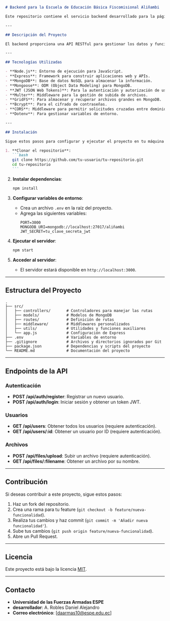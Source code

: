 ````markdown
# Backend para la Escuela de Educación Básica Fiscomisional Aliñambi

Este repositorio contiene el servicio backend desarrollado para la página web de la **Escuela de Educación Básica Fiscomisional Aliñambi**, como parte de un proyecto realizado por la **Universidad de las Fuerzas Armadas ESPE**.

---

## Descripción del Proyecto

El backend proporciona una API RESTful para gestionar los datos y funcionalidades necesarias para la página web de la escuela. Incluye autenticación de usuarios, gestión de archivos, y conexión con una base de datos MongoDB para almacenar y recuperar información.

---

## Tecnologías Utilizadas

- **Node.js**: Entorno de ejecución para JavaScript.
- **Express**: Framework para construir aplicaciones web y APIs.
- **MongoDB**: Base de datos NoSQL para almacenar la información.
- **Mongoose**: ODM (Object Data Modeling) para MongoDB.
- **JWT (JSON Web Tokens)**: Para la autenticación y autorización de usuarios.
- **Multer**: Middleware para la gestión de subida de archivos.
- **GridFS**: Para almacenar y recuperar archivos grandes en MongoDB.
- **Bcrypt**: Para el cifrado de contraseñas.
- **CORS**: Middleware para permitir solicitudes cruzadas entre dominios.
- **Dotenv**: Para gestionar variables de entorno.

---

## Instalación

Sigue estos pasos para configurar y ejecutar el proyecto en tu máquina local:

1. **Clonar el repositorio**:
   ```bash
   git clone https://github.com/tu-usuario/tu-repositorio.git
   cd tu-repositorio
   ```
````

2. **Instalar dependencias**:

   ```bash
   npm install
   ```

3. **Configurar variables de entorno**:

   - Crea un archivo `.env` en la raíz del proyecto.
   - Agrega las siguientes variables:
     ```plaintext
     PORT=3000
     MONGODB_URI=mongodb://localhost:27017/aliñambi
     JWT_SECRET=tu_clave_secreta_jwt
     ```

4. **Ejecutar el servidor**:

   ```bash
   npm start
   ```

5. **Acceder al servidor**:
   - El servidor estará disponible en `http://localhost:3000`.

---

## Estructura del Proyecto

```
.
├── src/
│   ├── controllers/       # Controladores para manejar las rutas
│   ├── models/            # Modelos de MongoDB
│   ├── routes/            # Definición de rutas
│   ├── middleware/        # Middlewares personalizados
│   ├── utils/             # Utilidades y funciones auxiliares
│   └── app.js             # Configuración de Express
├── .env                   # Variables de entorno
├── .gitignore             # Archivos y directorios ignorados por Git
├── package.json           # Dependencias y scripts del proyecto
└── README.md              # Documentación del proyecto
```

---

## Endpoints de la API

### Autenticación

- **POST /api/auth/register**: Registrar un nuevo usuario.
- **POST /api/auth/login**: Iniciar sesión y obtener un token JWT.

### Usuarios

- **GET /api/users**: Obtener todos los usuarios (requiere autenticación).
- **GET /api/users/:id**: Obtener un usuario por ID (requiere autenticación).

### Archivos

- **POST /api/files/upload**: Subir un archivo (requiere autenticación).
- **GET /api/files/:filename**: Obtener un archivo por su nombre.

---

## Contribución

Si deseas contribuir a este proyecto, sigue estos pasos:

1. Haz un fork del repositorio.
2. Crea una rama para tu feature (`git checkout -b feature/nueva-funcionalidad`).
3. Realiza tus cambios y haz commit (`git commit -m 'Añadir nueva funcionalidad'`).
4. Sube tus cambios (`git push origin feature/nueva-funcionalidad`).
5. Abre un Pull Request.

---

## Licencia

Este proyecto está bajo la licencia [MIT](LICENSE).

---

## Contacto

- **Universidad de las Fuerzas Armadas ESPE**
- **desarrollador**: A. Robles Daniel Alejandro
- **Correo electrónico**: [daarmas10@espe.edu.ec]

```

```
